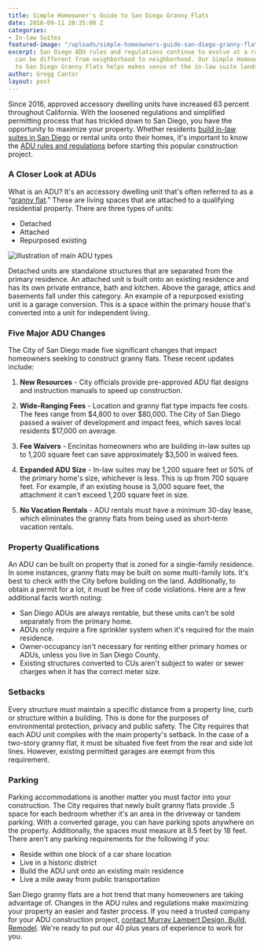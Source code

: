 ```yaml
---
title: Simple Homeowner's Guide to San Diego Granny Flats
date: 2018-09-11 20:35:00 Z
categories:
- In-law Suites
featured-image: "/uploads/simple-homeowners-guide-san-diego-granny-flats.jpg"
excerpt: San Diego ADU rules and regulations continue to evolve at a rapid pace, and
  can be different from neighborhood to neighborhood. Our Simple Homeowner's Guide
  to San Diego Granny Flats helps makes sense of the in-law suite landscape.
author: Gregg Cantor
layout: post
---
```


Since 2016, approved accessory dwelling units have increased 63 percent throughout California. With the loosened regulations and simplified permitting process that has trickled down to San Diego, you have the opportunity to maximize your property. Whether residents [build in-law suites in San Diego](/san-diego-in-law-suites) or rental units onto their homes, it's important to know the [ADU rules and regulations](/infographic-5-things-to-know-about-granny-flat-regulations-san-diego/) before starting this popular construction project.

### A Closer Look at ADUs

What is an ADU? It's an accessory dwelling unit that's often referred to as a “[granny flat](/3-things-to-know-about-granny-flat/).” These are living spaces that are attached to a qualifying residential property. There are three types of units: 

- Detached
- Attached
- Repurposed existing

![illustration of main ADU types](https://murraylampert.com/uploads/ADU-sketch-hausable.png "Primary Types of Accessory Dwelling Units")

Detached units are standalone structures that are separated from the primary residence. An attached unit is built onto an existing residence and has its own private entrance, bath and kitchen. Above the garage, attics and basements fall under this category. An example of a repurposed existing unit is a garage conversion. This is a space within the primary house that's converted into a unit for independent living. 

### Five Major ADU Changes

The City of San Diego made five significant changes that impact homeowners seeking to construct granny flats. These recent updates include:

1. **New Resources** - City officials provide pre-approved ADU flat designs and instruction manuals to speed up construction. 

2. **Wide-Ranging Fees** - Location and granny flat type impacts fee costs. The fees range from $4,800 to over $80,000. The City of San Diego passed a waiver of development and impact fees, which saves local residents $17,000 on average.

3. **Fee Waivers** - Encinitas homeowners who are building in-law suites up to 1,200 square feet can save approximately $3,500 in waived fees.

4. **Expanded ADU Size** - In-law suites may be 1,200 square feet or 50% of the primary home's size, whichever is less. This is up from 700 square feet. For example, if an existing house is 3,000 square feet, the attachment it can't exceed 1,200 square feet in size.   

5. **No Vacation Rentals** - ADU rentals must have a minimum 30-day lease, which eliminates the granny flats from being used as short-term vacation rentals.

### Property Qualifications

An ADU can be built on property that is zoned for a single-family residence. In some instances, granny flats may be built on some multi-family lots. It's best to check with the City before building on the land. Additionally, to obtain a permit for a lot, it must be free of code violations. Here are a few additional facts worth noting:

- San Diego ADUs are always rentable, but these units can't be sold separately from the primary home.
- ADUs only require a fire sprinkler system when it's required for the main residence. 
- Owner-occupancy isn't necessary for renting either primary homes or ADUs, unless you live in San Diego County.
- Existing structures converted to CUs aren't subject to water or sewer charges when it has the correct meter size.

### Setbacks 

Every structure must maintain a specific distance from a property line, curb or structure within a building. This is done for the purposes of environmental protection, privacy and public safety. The City requires that each ADU unit complies with the main property's setback. In the case of a two-story granny flat, it must be situated five feet from the rear and side lot lines. However, existing permitted garages are exempt from this requirement.

### Parking 

Parking accommodations is another matter you must factor into your construction. The City requires that newly built granny flats provide .5 space for each bedroom whether it's an area in the driveway or tandem parking. With a converted garage, you can have parking spots anywhere on the property. Additionally, the spaces must measure at 8.5 feet by 18 feet. There aren't any parking requirements for the following if you:

- Reside within one block of a car share location 
- Live in a historic district
- Build the ADU unit onto an existing main residence
- Live a mile away from public transportation

San Diego granny flats are a hot trend that many homeowners are taking advantage of. Changes in the ADU rules and regulations make maximizing your property an easier and faster process. If you need a trusted company for your ADU construction project, [contact Murray Lampert Design, Build, Remodel](/contact/). We're ready to put our 40 plus years of experience to work for you.